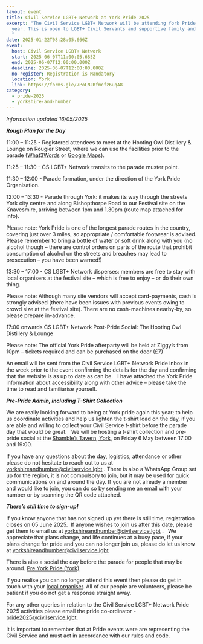 ```yaml
---
layout: event
title: Civil Service LGBT+ Network at York Pride 2025
excerpt: "The Civil Service LGBT+ Network will be attending York Pride this
  year. This is open to LGBT+ Civil Servants and supportive family and friends.
  "
date: 2025-01-22T08:28:05.666Z
event:
  host: Civil Service LGBT+ Network
  start: 2025-06-07T11:00:05.685Z
  end: 2025-06-07T12:00:00.000Z
  deadline: 2025-06-07T12:00:00.000Z
  no-register: Registration is Mandatory
  location: York
  link: https://forms.gle/7PoLNJRfmcfz6uqA8
category:
  - pride-2025
  - yorkshire-and-humber
---
```

*Information updated 16/05/2025*

***Rough Plan for the Day***

11:00 – 11:25 - Registered attendees to meet at the Hooting Owl Distillery & Lounge on Rougier Street, where we can use the facilities prior to the parade ([What3Words](https://what3words.com/chin.sharp.window) or [Google Maps](https://www.google.com/maps/place/Hooting+Owl+Distillery+York/@53.9585546,-1.0871583,846m/data=!3m2!1e3!4b1!4m6!3m5!1s0x48792fb621c63927:0x45f00007e666ded1!8m2!3d53.9585546!4d-1.0871583!16s%2Fg%2F11fpqqt7rs?entry=ttu&g_ep=EgoyMDI1MDUxMy4xIKXMDSoJLDEwMjExNDU1SAFQAw%3D%3D)).

11:25 – 11:30 - CS LGBT+ Network transits to the parade muster point.

11:30 – 12:00 - Parade formation, under the direction of the York Pride Organisation.

12:00 – 13:30 - Parade through York:  it makes its way through the streets York city centre and along Bishopthorpe Road to our Festival site on the Knavesmire, arriving between 1pm and 1.30pm (route map attached for info).

Please note:  York Pride is one of the longest parade routes in the country, covering just over 3 miles, so appropriate / comfortable footwear is advised.  Please remember to bring a bottle of water or soft drink along with you (no alcohol though – there are control orders on parts of the route that prohibit consumption of alcohol on the streets and breaches may lead to prosecution – you have been warned!) 

13:30 – 17:00 - CS LGBT+ Network disperses: members are free to stay with local organisers at the festival site – which is free to enjoy – or do their own thing.

Please note:  Although many site vendors will accept card-payments, cash is strongly advised (there have been issues with previous events owing to crowd size at the festival site).  There are no cash-machines nearby-by, so please prepare in-advance. 

17:00 onwards	CS LGBT+ Network Post-Pride Social: The Hooting Owl Distillery & Lounge

Please note:  The official York Pride afterparty will be held at Ziggy’s from 10pm – tickets required and can be purchased on the door (£7)

An email will be sent from the Civil Service LGBT+ Network Pride inbox in the week prior to the event confirming the details for the day and confirming that the website is as up to date as can be.   I have attached the York Pride information about accessibility along with other advice – please take the time to read and familiarise yourself.  

***Pre-Pride Admin, including T-Shirt Collection***

We are really looking forward to being at York pride again this year; to help us coordinate activities and help us lighten the t-shirt load on the day, if you are able and willing to collect your Civil Service t-shirt before the parade day that would be great.   We will be hosting a t-shirt collection and pre-pride social at the [Shamble’s Tavern, York](https://www.google.com/maps/place/Shambles+Tavern/@53.9596297,-1.0828387,846m/data=!3m2!1e3!4b1!4m6!3m5!1s0x487931af456d7789:0x8e2636a5270ffe84!8m2!3d53.9596297!4d-1.0802638!16s%2Fg%2F11crzrc5_b?entry=ttu&g_ep=EgoyMDI1MDUxMy4xIKXMDSoJLDEwMjExNDU1SAFQAw%3D%3D), on Friday 6 May between 17:00 and 19:00.  

If you have any questions about the day, logistics, attendance or other please do not hesitate to reach out to us at [yorkshireandhumber@civilservice.lgbt](mailto:yorkshireandhumber@civilservice.lgbt) . There is also a WhatsApp Group set up for the region, it is not compulsory to join, but it may be used for quick communications on and around the day. If you are not already a member and would like to join, you can do so by sending me an email with your number or by scanning the QR code attached.

***There’s still time to sign-up!***

If you know anyone that has not signed up yet there is still time, registration closes on 05 June 2025.  If anyone wishes to join us after this date, please get them to email us at [yorkshireandhumber@civilservice.lgbt](mailto:yorkshireandhumber@civilservice.lgbt) .   We appreciate that plans change, and life continues at a busy pace, if your plans change for pride and you can no longer join us, please do let us know at [yorkshireandhumber@civilservice.lgbt](mailto:yorkshireandhumber@civilservice.lgbt)

T﻿here is also a social the day before the parade for people that may be around. [Pre York Pride (York)](https://www.civilservice.lgbt/event/2025-04-29-pre-york-pride-york/)

I﻿f you realise you can no longer attend this event then please do get in touch with your [local organiser](https://www.civilservice.lgbt/team/). All of our people are volunteers, please be patient if you do not get a response straight away. 

F﻿or any other queries in relation to the Civil Service LGBT+ Network Pride 2025 activities please email the pride co-ordinator - [pride2025@civilservice.lgbt](mailto:pride2025@civilservice.lgbt).

I﻿t is important to remember that at Pride events were are representing the Civil Service and must act in accordance with our rules and code.